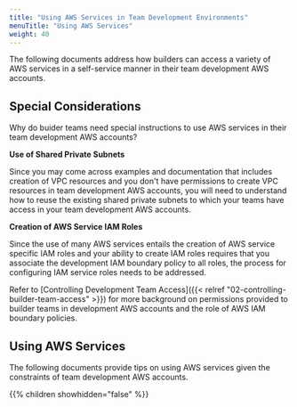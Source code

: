 ```yaml
---
title: "Using AWS Services in Team Development Environments"
menuTitle: "Using AWS Services"
weight: 40
---
```

The following documents address how builders can access a variety of AWS services in a self-service manner in their team development AWS accounts.

## Special Considerations

Why do buider teams need special instructions to use AWS services in their team development AWS accounts?

**Use of Shared Private Subnets**

Since you may come across examples and documentation that includes creation of VPC resources and you don't have permissions to create VPC resources in team development AWS accounts, you will need to understand how to reuse the existing shared private subnets to which your teams have access in your team development AWS accounts.

**Creation of AWS Service IAM Roles**

Since the use of many AWS services entails the creation of AWS service specific IAM roles and your ability to create IAM roles requires that you associate the development IAM boundary policy to all roles, the process for configuring IAM service roles needs to be addressed.

Refer to [Controlling Development Team Access]({{< relref "02-controlling-builder-team-access" >}}) for more background on permissions provided to builder teams in development AWS accounts and the role of AWS IAM boundary policies.

## Using AWS Services

The following documents provide tips on using AWS services given the constraints of team development AWS accounts.

{{% children showhidden="false" %}}

